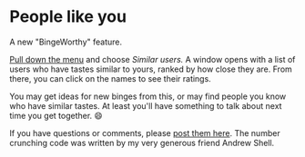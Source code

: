 # People like you
A new "BingeWorthy" feature. 

<a href="http://scripting.com/images/2020/11/04/similarUsersCommandBingeworthy.png">Pull down the menu</a> and choose <i>Similar users. </i>A window opens with a list of users who have tastes similar to yours, ranked by how close they are. From there, you can click on the names to see their ratings.  

You may get ideas for new binges from this, or may find people you know who have similar tastes. At least you'll have something to talk about next time you get together. :smile:

If you have questions or comments, please <a href="https://github.com/scripting/Scripting-News/issues/193">post them here</a>. The number crunching code was written by my very generous friend Andrew Shell.  

